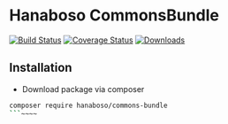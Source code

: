 Hanaboso CommonsBundle
=====================

[![Build Status](https://travis-ci.org/hanaboso/commons-bundle.svg?branch=master)](https://travis-ci.org/hanaboso/commons-bundle)
[![Coverage Status](https://coveralls.io/repos/github/hanaboso/commons-bundle/badge.svg?branch=master)](https://coveralls.io/github/hanaboso/commons-bundle?branch=master)
[![Downloads](https://img.shields.io/packagist/dt/hanaboso/commons-bundle)](https://packagist.org/packages/hanaboso/commons-bundle)

Installation
-----------
* Download package via composer
```bash
composer require hanaboso/commons-bundle
```~~~~